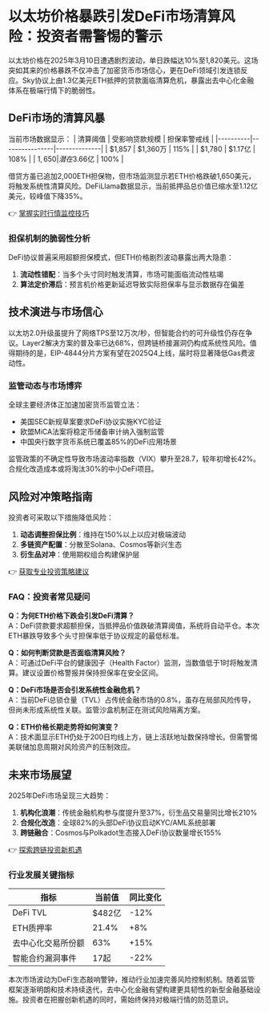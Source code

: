 # 以太坊价格暴跌引发DeFi市场清算风险：投资者需警惕的警示

以太坊价格在2025年3月10日遭遇剧烈波动，单日跌幅达10%至1,820美元。这场突如其来的价格暴跌不仅冲击了加密货币市场信心，更在DeFi领域引发连锁反应。Sky协议上由1.3亿美元ETH抵押的贷款面临清算危机，暴露出去中心化金融体系在极端行情下的脆弱性。

## DeFi市场的清算风暴

当前市场数据显示：
| 清算阈值 | 受影响贷款规模 | 担保率警戒线 |
|----------|----------------|--------------|
| $1,857   | $1,360万       | 115%         |
| $1,780   | $1.17亿        | 108%         |
| $1,650   | 潜在$3.66亿    | 100%         |

借贷方虽已追加2,000ETH担保物，但市场监测显示若ETH价格跌破1,650美元，将触发系统性清算风险。DeFiLlama数据显示，当前抵押品总价值已缩水至1.12亿美元，较峰值下降35%。

👉 [掌握实时行情监控技巧](https://bit.ly/okx_welcome)

### 担保机制的脆弱性分析
DeFi协议普遍采用超额担保模式，但ETH价格剧烈波动暴露出两大隐患：
1. **流动性错配**：当多个头寸同时触发清算，市场可能面临流动性枯竭
2. **算法定价滞后**：预言机价格更新延迟导致实际担保率与显示数据存在偏差

## 技术演进与市场信心

以太坊2.0升级虽提升了网络TPS至12万次/秒，但智能合约的可升级性仍存在争议。Layer2解决方案的普及率已达68%，但跨链桥接漏洞仍构成系统性风险。值得期待的是，EIP-4844分片方案有望在2025Q4上线，届时将显著降低Gas费波动性。

### 监管动态与市场博弈
全球主要经济体正加速加密货币监管立法：
- 美国SEC新规草案要求DeFi协议实施KYC验证
- 欧盟MiCA法案将稳定币储备审计纳入强制监管
- 中国央行数字货币系统已覆盖85%的DeFi应用场景

监管政策的不确定性导致市场波动率指数（VIX）攀升至28.7，较年初增长42%。合规化改造成本或将淘汰30%的中小DeFi项目。

## 风险对冲策略指南

投资者可采取以下措施降低风险：
1. **动态调整担保比例**：维持在150%以上以应对极端波动
2. **多链资产配置**：分散至Solana、Cosmos等新兴生态
3. **衍生品对冲**：使用期权组合构建保护层

👉 [获取专业投资策略建议](https://bit.ly/okx_welcome)

### FAQ：投资者常见疑问

**Q：为何ETH价格下跌会引发DeFi清算？**  
A：DeFi贷款要求超额担保，当抵押品价值跌破清算阈值，系统将自动平仓。本次ETH暴跌导致多个头寸担保率低于协议规定的最低标准。

**Q：如何判断贷款是否面临清算风险？**  
A：可通过DeFi平台的健康因子（Health Factor）监测，当数值低于1时将触发清算。建议设置价格警报并保持担保率在安全区间。

**Q：DeFi市场是否会引发系统性金融危机？**  
A：当前DeFi总锁仓量（TVL）占传统金融市场的0.8%，虽存在局部风险传导，但尚未形成系统性关联。监管沙盒机制正在测试风险隔离方案。

**Q：ETH价格长期走势将如何演变？**  
A：技术面显示ETH仍处于200日均线上方，链上活跃地址数保持增长。但需警惕美联储加息周期对风险资产的压制效应。

## 未来市场展望

2025年DeFi市场呈现三大趋势：
1. **机构化浪潮**：传统金融机构参与度提升至37%，衍生品交易量同比增长210%
2. **合规化改造**：全球82%的头部DeFi协议启动KYC/AML系统部署
3. **跨链融合**：Cosmos与Polkadot生态接入DeFi协议数量增长155%

👉 [探索跨链投资新机遇](https://bit.ly/okx_welcome)

### 行业发展关键指标
| 指标                | 当前值     | 同比变化 |
|---------------------|------------|----------|
| DeFi TVL            | $482亿     | -12%     |
| ETH质押率           | 21.4%      | +8%      |
| 去中心化交易所份额  | 63%        | +15%     |
| 智能合约漏洞事件    | 17起       | -22%     |

本次市场波动为DeFi生态敲响警钟，推动行业加速完善风险控制机制。随着监管框架逐渐明朗和技术持续迭代，去中心化金融有望构建更具韧性的新型金融基础设施。投资者在把握创新机遇的同时，需始终保持对极端行情的防范意识。